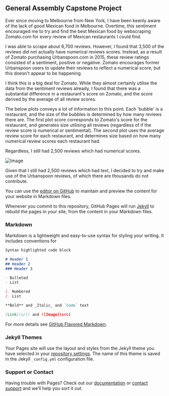 ## General Assembly Capstone Project

Ever since moving to Melbourne from New York, I have been keenly aware of the lack of good Mexican food in Melbourne. Overtime, this sentiment encouraged me to try and find the best Mexican food by webscraping Zomato.com for every review of Mexican restaurants I could find.

I was able to scrape about 6,700 reviews. However, I found that 3,500 of the reviews did not actually have numerical reviews scores. Instead, as a result of Zomato purchasing Urbanspoon.com in 2015, these review ratings consisted of a sentiment, positive or negative. Zomato encourages former Urbanspoon users to update their reviews to reflect a numerical score, but this doesn't appear to be happening. 

I think this is a big deal for Zomato. While they almost certainly utilise the data from the sentiment reviews already, I found that there was a substantial difference in a restaurant's score on Zomato, and the score derived by the average of all review scores. 

The below plots conveys a lot of information to this point. Each 'bubble' is a restaurant, and the size of the bubbles is determined by how many reviews there are. The first plot score corresponds to Zomato's score for the restaurant, and generates size utilising all reviews (regardless of if the review score is numerical or sentimental). The second plot uses the average review score for each restaurant, and determines size based on how many numerical review scores each restaurant had.

Regardless, I still had 2,500 reviews which had numerical scores.  

![Image](https://raw.githubusercontent.com/SeanTurner026/Zomato-and-Melbourne-Mexican-Restaurants/master/Images/subplots1.png)

Given that I still had 2,500 reviews which had text, I decided to try and make use of the Urbanspoon reviews, of which there are thousands do not contribute.



You can use the [editor on GitHub](https://github.com/SeanTurner026/Zomato-and-Melbourne-Mexican-Restaurants/edit/master/README.md) to maintain and preview the content for your website in Markdown files.

Whenever you commit to this repository, GitHub Pages will run [Jekyll](https://jekyllrb.com/) to rebuild the pages in your site, from the content in your Markdown files.

### Markdown

Markdown is a lightweight and easy-to-use syntax for styling your writing. It includes conventions for

```markdown
Syntax highlighted code block

# Header 1
## Header 2
### Header 3

- Bulleted
- List

1. Numbered
2. List

**Bold** and _Italic_ and `Code` text

[Link](url) and ![Image](src)
```

For more details see [GitHub Flavored Markdown](https://guides.github.com/features/mastering-markdown/).

### Jekyll Themes

Your Pages site will use the layout and styles from the Jekyll theme you have selected in your [repository settings](https://github.com/SeanTurner026/Zomato-and-Melbourne-Mexican-Restaurants/settings). The name of this theme is saved in the Jekyll `_config.yml` configuration file.

### Support or Contact

Having trouble with Pages? Check out our [documentation](https://help.github.com/categories/github-pages-basics/) or [contact support](https://github.com/contact) and we’ll help you sort it out.
